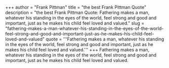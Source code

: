 +++
author = "Frank Pittman"
title = "the best Frank Pittman Quote"
description = "the best Frank Pittman Quote: Fathering makes a man, whatever his standing in the eyes of the world, feel strong and good and important, just as he makes his child feel loved and valued."
slug = "fathering-makes-a-man-whatever-his-standing-in-the-eyes-of-the-world-feel-strong-and-good-and-important-just-as-he-makes-his-child-feel-loved-and-valued"
quote = '''Fathering makes a man, whatever his standing in the eyes of the world, feel strong and good and important, just as he makes his child feel loved and valued.'''
+++
Fathering makes a man, whatever his standing in the eyes of the world, feel strong and good and important, just as he makes his child feel loved and valued.
